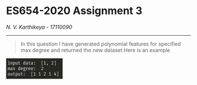 # ES654-2020 Assignment 3

*N. V. Karthikeya* - *17110090*

------

> In this question I have generated polynomial features for specified max degree and returned the new dataset
> Here is an example

![tree](./gifs/q4.png)